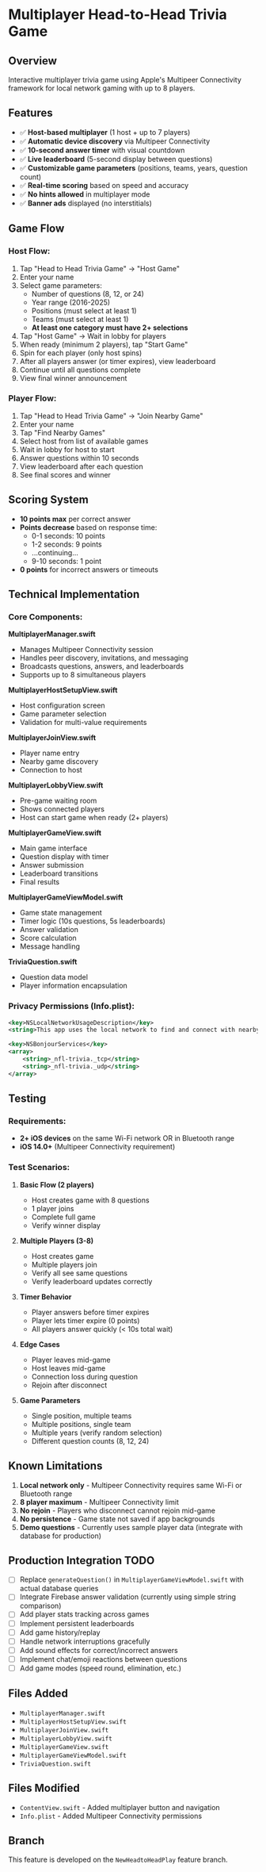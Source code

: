 # Multiplayer Head-to-Head Trivia Game

## Overview
Interactive multiplayer trivia game using Apple's Multipeer Connectivity framework for local network gaming with up to 8 players.

## Features
- ✅ **Host-based multiplayer** (1 host + up to 7 players)
- ✅ **Automatic device discovery** via Multipeer Connectivity
- ✅ **10-second answer timer** with visual countdown
- ✅ **Live leaderboard** (5-second display between questions)
- ✅ **Customizable game parameters** (positions, teams, years, question count)
- ✅ **Real-time scoring** based on speed and accuracy
- ✅ **No hints allowed** in multiplayer mode
- ✅ **Banner ads** displayed (no interstitials)

## Game Flow

### Host Flow:
1. Tap "Head to Head Trivia Game" → "Host Game"
2. Enter your name
3. Select game parameters:
   - Number of questions (8, 12, or 24)
   - Year range (2016-2025)
   - Positions (must select at least 1)
   - Teams (must select at least 1)
   - **At least one category must have 2+ selections**
4. Tap "Host Game" → Wait in lobby for players
5. When ready (minimum 2 players), tap "Start Game"
6. Spin for each player (only host spins)
7. After all players answer (or timer expires), view leaderboard
8. Continue until all questions complete
9. View final winner announcement

### Player Flow:
1. Tap "Head to Head Trivia Game" → "Join Nearby Game"
2. Enter your name
3. Tap "Find Nearby Games"
4. Select host from list of available games
5. Wait in lobby for host to start
6. Answer questions within 10 seconds
7. View leaderboard after each question
8. See final scores and winner

## Scoring System
- **10 points max** per correct answer
- **Points decrease** based on response time:
  - 0-1 seconds: 10 points
  - 1-2 seconds: 9 points
  - ...continuing...
  - 9-10 seconds: 1 point
- **0 points** for incorrect answers or timeouts

## Technical Implementation

### Core Components:

**MultiplayerManager.swift**
- Manages Multipeer Connectivity session
- Handles peer discovery, invitations, and messaging
- Broadcasts questions, answers, and leaderboards
- Supports up to 8 simultaneous players

**MultiplayerHostSetupView.swift**
- Host configuration screen
- Game parameter selection
- Validation for multi-value requirements

**MultiplayerJoinView.swift**
- Player name entry
- Nearby game discovery
- Connection to host

**MultiplayerLobbyView.swift**
- Pre-game waiting room
- Shows connected players
- Host can start game when ready (2+ players)

**MultiplayerGameView.swift**
- Main game interface
- Question display with timer
- Answer submission
- Leaderboard transitions
- Final results

**MultiplayerGameViewModel.swift**
- Game state management
- Timer logic (10s questions, 5s leaderboards)
- Answer validation
- Score calculation
- Message handling

**TriviaQuestion.swift**
- Question data model
- Player information encapsulation

### Privacy Permissions (Info.plist):
```xml
<key>NSLocalNetworkUsageDescription</key>
<string>This app uses the local network to find and connect with nearby players for multiplayer trivia games.</string>

<key>NSBonjourServices</key>
<array>
    <string>_nfl-trivia._tcp</string>
    <string>_nfl-trivia._udp</string>
</array>
```

## Testing

### Requirements:
- **2+ iOS devices** on the same Wi-Fi network OR in Bluetooth range
- **iOS 14.0+** (Multipeer Connectivity requirement)

### Test Scenarios:

1. **Basic Flow (2 players)**
   - Host creates game with 8 questions
   - 1 player joins
   - Complete full game
   - Verify winner display

2. **Multiple Players (3-8)**
   - Host creates game
   - Multiple players join
   - Verify all see same questions
   - Verify leaderboard updates correctly

3. **Timer Behavior**
   - Player answers before timer expires
   - Player lets timer expire (0 points)
   - All players answer quickly (< 10s total wait)

4. **Edge Cases**
   - Player leaves mid-game
   - Host leaves mid-game
   - Connection loss during question
   - Rejoin after disconnect

5. **Game Parameters**
   - Single position, multiple teams
   - Multiple positions, single team
   - Multiple years (verify random selection)
   - Different question counts (8, 12, 24)

## Known Limitations

1. **Local network only** - Multipeer Connectivity requires same Wi-Fi or Bluetooth range
2. **8 player maximum** - Multipeer Connectivity limit
3. **No rejoin** - Players who disconnect cannot rejoin mid-game
4. **No persistence** - Game state not saved if app backgrounds
5. **Demo questions** - Currently uses sample player data (integrate with database for production)

## Production Integration TODO

- [ ] Replace `generateQuestion()` in `MultiplayerGameViewModel.swift` with actual database queries
- [ ] Integrate Firebase answer validation (currently using simple string comparison)
- [ ] Add player stats tracking across games
- [ ] Implement persistent leaderboards
- [ ] Add game history/replay
- [ ] Handle network interruptions gracefully
- [ ] Add sound effects for correct/incorrect answers
- [ ] Implement chat/emoji reactions between questions
- [ ] Add game modes (speed round, elimination, etc.)

## Files Added

- `MultiplayerManager.swift`
- `MultiplayerHostSetupView.swift`
- `MultiplayerJoinView.swift`
- `MultiplayerLobbyView.swift`
- `MultiplayerGameView.swift`
- `MultiplayerGameViewModel.swift`
- `TriviaQuestion.swift`

## Files Modified

- `ContentView.swift` - Added multiplayer button and navigation
- `Info.plist` - Added Multipeer Connectivity permissions

## Branch

This feature is developed on the `NewHeadtoHeadPlay` feature branch.
